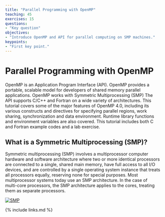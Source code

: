 ```yaml
---
title: "Parallel Programming with OpenMP"
teaching: 45
exercises: 15
questions:
- "Key question"
objectives:
- "Introduce OpenMP and API for parallel computing on SMP machines."
keypoints:
- "First key point."
---
```


# Parallel Programming with OpenMP

OpenMP is an Application Program Interface (API). 
OpenMP provides a portable, scalable model for developers of shared memory parallel applications. 
OpenMP works with Symmetric Multiprocessing (SMP)
The API supports C/C++ and Fortran on a wide variety of architectures. 
This tutorial covers some of the major features of OpenMP 4.0, including its various constructs and directives for specifying parallel regions, work sharing, synchronization and data environment. 
Runtime library functions and environment variables are also covered. 
This tutorial includes both C and Fortran example codes and a lab exercise.

## What is a Symmetric Multiprocessing (SMP)?

Symmetric multiprocessing (SMP) involves a multiprocessor computer hardware and software architecture where two or more identical processors are connected to a single, shared main memory, have full access to all I/O devices, and are controlled by a single operating system instance that treats all processors equally, reserving none for special purposes. Most multiprocessor systems today use an SMP architecture. In the case of multi-core processors, the SMP architecture applies to the cores, treating them as separate processors.

<a href="https://upload.wikimedia.org/wikipedia/commons/1/1c/SMP_-_Symmetric_Multiprocessor_System.svg">
  <img src="https://upload.wikimedia.org/wikipedia/commons/1/1c/SMP_-_Symmetric_Multiprocessor_System.svg" alt="SMP" />
</a>

{% include links.md %}
